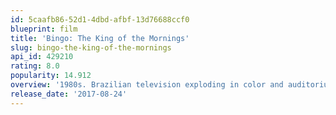 ```yaml
---
id: 5caafb86-52d1-4dbd-afbf-13d76688ccf0
blueprint: film
title: 'Bingo: The King of the Mornings'
slug: bingo-the-king-of-the-mornings
api_id: 429210
rating: 8.0
popularity: 14.912
overview: '1980s. Brazilian television exploding in color and auditorium programs not so politically correct. In the middle of this fervor, Augusto Mendes, a young rising actor, seeks his place in the sun. From porn studios to soap operas, he finally finds success and fame when he becomes "Bingo", a TV host clown from one of the audience leader TV shows for children. It turns out that behind the rice powder and red nose, nobody knows who he is.'
release_date: '2017-08-24'
---
```

